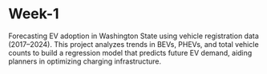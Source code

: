 # Week-1
Forecasting EV adoption in Washington State using vehicle registration data (2017–2024). This project analyzes trends in BEVs, PHEVs, and total vehicle counts to build a regression model that predicts future EV demand, aiding planners in optimizing charging infrastructure.
